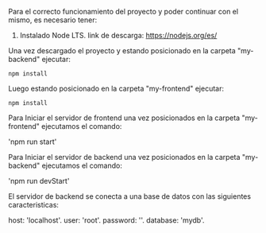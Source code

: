 Para el correcto funcionamiento del proyecto y poder continuar con el mismo, es necesario tener:
1. Instalado Node LTS. link de descarga: https://nodejs.org/es/


Una vez descargado el proyecto y estando posicionado en la carpeta "my-backend" ejecutar:

`npm install`

Luego estando posicionado en la carpeta "my-frontend" ejecutar:

`npm install`

Para Iniciar el servidor de frontend una vez posicionados en la carpeta "my-frontend" ejecutamos el comando:

'npm run start'

Para Iniciar el servidor de backend una vez posicionados en la carpeta "my-backend" ejecutamos el comando:

'npm run devStart'

El servidor de backend se conecta a una base de datos con las siguientes caracteristicas:

host: 'localhost'.
user: 'root'.
password: ''.
database: 'mydb'.
